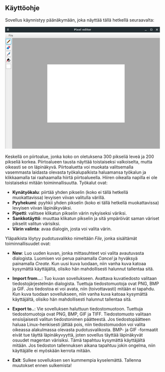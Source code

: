 ## Käyttöohje

Sovellus käynnistyy päänäkymään, joka näyttää tällä hetkellä seuraavalta:

![Kuvakaappaus](images/kuvakaappaus.png)

Keskellä on piirtoalue, jonka koko on oletuksena 300 pikseliä leveä ja 200 pikseliä korkea. Piirtoalueen tausta näyttää toistaiseksi valkoiselta, mutta oikeasti se on läpinäkyvä. Piirtoaluetta voi muokata valitsemalla vasemmasta laidasta olevasta työkalupalkista haluamansa työkalun ja klikkaamalla tai raahaamalla hiirtä piirtoalueella. Hiiren oikealla napilla ei ole toistaiseksi mitään toiminnallisuutta. Työkalut ovat:

- **Kynätyökalu**: piirtää yhden pikselin (koko ei tällä hetkellä muokattavissa) levyisen viivan valitulla värillä.
- **Pyyhekumi**: pyyhkii yhden pikselin (koko ei tällä hetkellä muokattavissa) levyisen viivan läpinäkyväksi.
- **Pipetti**: valitsee klikatun pikselin värin nykyiseksi väriksi.
- **Sankkotäyttö**: muuttaa klikatun pikselin ja sitä ympäröivät saman väriset pikselit valitun värisiksi.
- **Värin valinta**: avaa dialogin, josta voi valita värin.

Yläpalkista löytyy pudotusvalikko nimeltään *File*, jonka sisältämät toiminnallisuudet ovat:

- **New**: Luo uuden kuvan, jonka mittasuhteet voi valita avautuvasta dialogista. Luomisen voi perua painamalla *Cancel* ja hyväksyä painamalla *Create*. Kun uusi kuva luodaan, niin vanha kuva katoaa kysymättä käyttäjältä, olisiko hän mahdollisesti halunnut tallentaa sitä.
- **Import from...**: Tuo kuvan sovellukseen. Avattava kuvatiedosto valitaan tiedostojärjestelmän dialogista. Tuettuja tiedostomuotoja ovat PNG, BMP ja GIF. Jos tiedostoa ei voi avata, niin (toivottavasti) mitään ei tapahdu. Kun kuva tuodaan sovellukseen, niin vanha kuva katoaa kysymättä käyttäjältä, olisiko hän mahdollisesti halunnut tallentaa sitä.

- **Export to..**: Vie sovelluksen haluttuun tiedostomuotoon. Tuettuja tiedostomuotoja ovat PNG, BMP, GIF ja TIFF. Tiedostomuoto valitaan ensisijaisesti valitun tiedostonimen päätteestä. Jos tiedostopäätteen haluaa Linux-henkisesti jättää pois, niin tiedostomuodon voi valita oikeassa alakulmassa olevasta pudotusvalikosta. BMP- ja GIF -formaatit eivät tue täyttä läpinäkyvyyttä, joten sovellus täyttää läpinäkyvät osuudet magentan värisiksi. Tämä tapahtuu kysymättä käyttäjältä mitään. Jos tiedoston tallennuksen aikana tapahtuu jokin ongelma, niin käyttäjälle ei myöskään kerrota mitään.

- **Exit**: Sulkee sovelluksen sen kummempia kyselemättä. Tallenna muutokset ennen sulkemista!